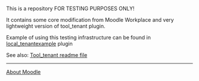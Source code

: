 This is a repository FOR TESTING PURPOSES ONLY!

It contains some core modification from Moodle Workplace and very lightweight version of tool_tenant plugin.

Example of using this testing infrastructure can be found in
[local_tenantexample](https://github.com/moodleworkplace/moodle-local_tenantexample) plugin

See also: [Tool_tenant readme file](admin/tool/tenant/README.md)

---

[About Moodle](README.txt)
